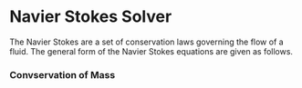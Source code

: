 # Navier Stokes Solver

The Navier Stokes are a set of conservation laws governing the flow of a fluid. The general form of the Navier Stokes equations are given as follows.

### Convservation of Mass
